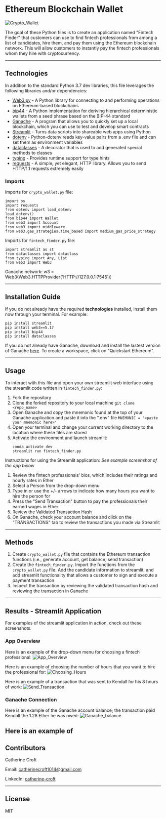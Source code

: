 # Ethereum Blockchain Wallet
![Crypto_Wallet](./Images/wallet_image.jpeg)

The goal of these Python files is to create an application named "Fintech Finder" that customers can use to find fintech professionals from among a list of candidates, hire them, and pay them using the Ethereum blockchain network. This will allow customers to instantly pay the fintech professionals whom they hire with cryptocurrency. 

---

## Technologies 
In addition to the standard Python 3.7 dev libraries, this file leverages the following libraries and/or dependencies:
* [Web3.py](https://web3py.readthedocs.io/en/stable/overview.html) - A Python library for connecting to and performing operations on Ethereum-based blockchains
* [bip44](https://pypi.org/project/bip44/) - A Python implementation for deriving hierarchical deterministic wallets from a seed phrase based on the BIP-44 standard
* [Ganache](https://trufflesuite.com/ganache/) - A program that allows you to quickly set up a local blockchain, which you can use to test and develop smart contracts
* [Streamlit](https://streamlit.io/) - Turns data scripts into shareable web apps using Python
* [dotenv](https://pypi.org/project/python-dotenv/) - Python-dotenv reads key-value pairs from a .env file and can set them as environment variables
* [dataclasses](https://docs.python.org/3/library/dataclasses.html) - A decorator that is used to add generated special methods to classes
* [typing](https://docs.python.org/3/library/typing.html) - Provides runtime support for type hints
* [requests](https://pypi.org/project/requests/) - A simple, yet elegant, HTTP library. Allows you to send HTTP/1.1 requests extremely easily

### Imports
Imports for `crypto_wallet.py` file: 
```
import os
import requests
from dotenv import load_dotenv
load_dotenv()
from bip44 import Wallet
from web3 import Account
from web3 import middleware
from web3.gas_strategies.time_based import medium_gas_price_strategy
```
Imports for `fintech_finder.py` file: 
```
import streamlit as st
from dataclasses import dataclass
from typing import Any, List
from web3 import Web3
```
Ganache network: w3 = Web3(Web3.HTTPProvider('HTTP://127.0.0.1:7545'))

---

## Installation Guide
If you do not already have the required **technologies** installed, install them now through your terminal.
For example:
```
pip install streamlit
pip install web3==5.17
pip install bip44
pip install dataclasses
```

If you do not already have Ganache, download and install the lastest version of Ganache [here](https://trufflesuite.com/ganache/). 
To create a workspace, click on "Quickstart Ethereum".

---

## Usage
To interact with this file and open your own streamlit web interface using the streamlit code written in `fintech_finder.py`:
1. Fork the repository
2. Clone the forked repository to your local machine `git clone <repo_name>`
3. Open Ganache and copy the mnemonic found at the top of your Ganache application and paste it into the ".env" file
`MNEMONIC = '<paste your mnemonic here>'`
4. Open your terminal and change your current working directory to the location where these files are stored
5. Activate the environment and launch streamlit:
    ```
    conda activate dev
    streamlit run fintech_finder.py
    ```

Instructions for using the Streamlit application:
*See example screenshot of the app below*
1. Review the fintech professionals' bios, which includes their ratings and hourly rates in Ether   
2. Select a Person from the drop-down menu 
3. Type in or use the +/- arrows to indicate how many hours you want to hire the person for
4. Press the "Send Transaction" button to pay the professionals their earned wages in Ether
5. Review the Validated Transaction Hash 
6. On Ganache, check your account balance and click on the "TRANSACTIONS" tab to review the transactions you made via Streamlit

---

## Methods
1. Create `crypto_wallet.py` file that contains the Ethereum transaction functions (i.e., generate account, get balance, send transaction)
2. Create the `fintech_finder.py`. Import the functions from the `crypto_wallet.py` file. Add the candidate information to streamlit, and add streamlit functionality that allows a customer to sign and execute a payment transaction
3. Inspect the transaction by reviewing the validated transaction hash and reviewing the transaction in Ganache

---

## Results - Streamlit Application
For examples of the streamlit application in action, check out these screenshots.

### App Overview 
Here is an example of the drop-down menu for choosing a fintech professional: 
![App_Overview](./Images/website_example.png)

Here is an example of choosing the number of hours that you want to hire the professional for:
![Choosing_Hours](./Images/app_features.png)

Here is an example of a transaction that was sent to Kendall for his 8 hours of work:
![Send_Transaction](./Images/sent_transaction.png)

### Ganache Connection
Here is an example of the Ganache account balance; the transaction paid Kendall the 1.28 Ether he was owed:
![Ganache_balance](./Images/balance_ganache.png)

Here is an example of 
---

## Contributors
Catherine Croft

Email: catherinecroft1014@gmail.com

LinkedIn: [catherine-croft](https://www.linkedin.com/in/catherine-croft-4715481aa/)

---

## License 
MIT